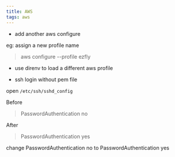 ```yaml
---
title: AWS
tags: aws
---
```


- add another aws configure

eg: assign a new profile name

> aws configure --profile ezfly


- use direnv to load a different aws profile


- ssh login without pem file

open `/etc/ssh/sshd_config`

Before
> PasswordAuthentication no

After

> PasswordAuthentication yes

change PasswordAuthentication no to PasswordAuthentication yes
